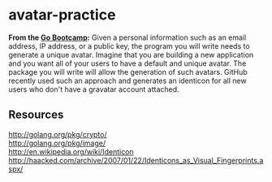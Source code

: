 # avatar-practice
**From the [Go Bootcamp](https://github.com/GoBootcamp/avatarme):** Given a personal information such as an email address, IP address, or a public key, the program you will write needs to generate a unique avatar. Imagine that you are building a new application and you want all of your users to have a default and unique avatar. The package you will write will allow the generation of such avatars. GitHub recently used such an approach and generates an identicon for all new users who don't have a gravatar account attached.

## Resources
http://golang.org/pkg/crypto/ <br>
http://golang.org/pkg/image/ <br>
http://en.wikipedia.org/wiki/Identicon <br>
http://haacked.com/archive/2007/01/22/Identicons_as_Visual_Fingerprints.aspx/